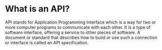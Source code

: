# What is an API? 

API stands for Application Programming Interface which is a way for two or more computer programs to communicate with each other. 
It is a type of software interface, offering a service to other pieces of software. 
A document or standard that describes how to build or use such a connection or interface is called an API specification.
